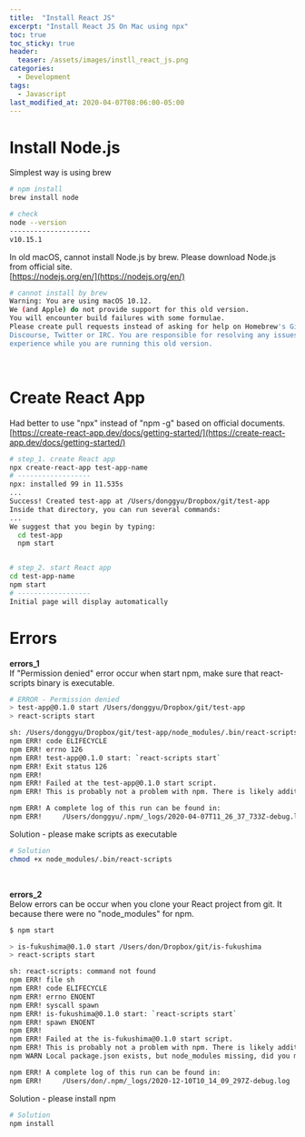 ```yaml
---
title:  "Install React JS"
excerpt: "Install React JS On Mac using npx"
toc: true
toc_sticky: true
header:
  teaser: /assets/images/instll_react_js.png
categories:
  - Development
tags:
  - Javascript
last_modified_at: 2020-04-07T08:06:00-05:00
---
```


# Install Node.js
Simplest way is using brew
```bash
# npm install
brew install node

# check
node --version
--------------------
v10.15.1
```

In old macOS, cannot install Node.js by brew. Please download Node.js from official site.  
[https://nodejs.org/en/](https://nodejs.org/en/)

```bash
# cannot install by brew
Warning: You are using macOS 10.12.
We (and Apple) do not provide support for this old version.
You will encounter build failures with some formulae.
Please create pull requests instead of asking for help on Homebrew's GitHub,
Discourse, Twitter or IRC. You are responsible for resolving any issues you
experience while you are running this old version.
```
<br>

# Create React App
Had better to use "npx" instead of "npm -g" based on official documents.  
[https://create-react-app.dev/docs/getting-started/](https://create-react-app.dev/docs/getting-started/)

```bash
# step_1. create React app
npx create-react-app test-app-name
# ------------------
npx: installed 99 in 11.535s
...
Success! Created test-app at /Users/donggyu/Dropbox/git/test-app
Inside that directory, you can run several commands:
...
We suggest that you begin by typing:
  cd test-app
  npm start


# step_2. start React app
cd test-app-name
npm start
# ------------------
Initial page will display automatically
```

# Errors
**errors_1**  
If "Permission denied" error occur when start npm, make sure that react-scripts binary is executable.
```bash
# ERROR - Permission denied 
> test-app@0.1.0 start /Users/donggyu/Dropbox/git/test-app
> react-scripts start

sh: /Users/donggyu/Dropbox/git/test-app/node_modules/.bin/react-scripts: Permission denied
npm ERR! code ELIFECYCLE
npm ERR! errno 126
npm ERR! test-app@0.1.0 start: `react-scripts start`
npm ERR! Exit status 126
npm ERR!
npm ERR! Failed at the test-app@0.1.0 start script.
npm ERR! This is probably not a problem with npm. There is likely additional logging output above.

npm ERR! A complete log of this run can be found in:
npm ERR!     /Users/donggyu/.npm/_logs/2020-04-07T11_26_37_733Z-debug.log
```

Solution - please make scripts as executable
```bash
# Solution
chmod +x node_modules/.bin/react-scripts
```

<br>

**errors_2**  
Below errors can be occur when you clone your React project from git. It because there were no "node_modules" for npm.   
```bash
$ npm start

> is-fukushima@0.1.0 start /Users/don/Dropbox/git/is-fukushima
> react-scripts start

sh: react-scripts: command not found
npm ERR! file sh
npm ERR! code ELIFECYCLE
npm ERR! errno ENOENT
npm ERR! syscall spawn
npm ERR! is-fukushima@0.1.0 start: `react-scripts start`
npm ERR! spawn ENOENT
npm ERR!
npm ERR! Failed at the is-fukushima@0.1.0 start script.
npm ERR! This is probably not a problem with npm. There is likely additional logging output above.
npm WARN Local package.json exists, but node_modules missing, did you mean to install?

npm ERR! A complete log of this run can be found in:
npm ERR!     /Users/don/.npm/_logs/2020-12-10T10_14_09_297Z-debug.log
```

Solution - please install npm
```bash
# Solution
npm install
```